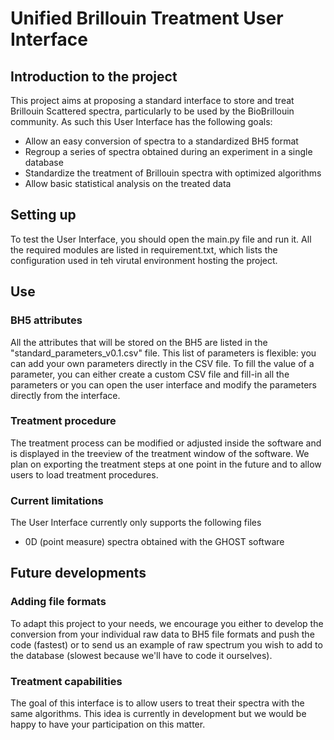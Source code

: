 # Unified Brillouin Treatment User Interface

## Introduction to the project

This project aims at proposing a standard interface to store and treat Brillouin Scattered spectra, particularly to be used by the BioBrillouin community. As such this User Interface has the following goals:
- Allow an easy conversion of spectra to a standardized BH5 format
- Regroup a series of spectra obtained during an experiment in a single database
- Standardize the treatment of Brillouin spectra with optimized algorithms
- Allow basic statistical analysis on the treated data

## Setting up

To test the User Interface, you should open the main.py file and run it. All the required modules are listed in requirement.txt, which lists the configuration used in teh virutal environment hosting the project.

## Use

### BH5 attributes

All the attributes that will be stored on the BH5 are listed in the "standard_parameters_v0.1.csv" file. This list of parameters is flexible: you can add your own parameters directly in the CSV file. To fill the value of a parameter, you can either create a custom CSV file and fill-in all the parameters or you can open the user interface and modify the parameters directly from the interface.

### Treatment procedure

The treatment process can be modified or adjusted inside the software and is displayed in the treeview of the treatment window of the software. We plan on exporting the treatment steps at one point in the future and to allow users to load treatment procedures.

### Current limitations

The User Interface currently only supports the following files
- 0D (point measure) spectra obtained with the GHOST software

## Future developments

### Adding file formats

To adapt this project to your needs, we encourage you either to develop the conversion from your individual raw data to BH5 file formats and push the code (fastest) or to send us an example of raw spectrum you wish to add to the database (slowest because we'll have to code it ourselves).

### Treatment capabilities

The goal of this interface is to allow users to treat their spectra with the same algorithms. This idea is currently in development but we would be happy to have your participation on this matter.
